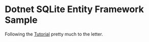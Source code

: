 # Dotnet SQLite Entity Framework Sample

Following the [Tutorial](https://docs.microsoft.com/en-us/ef/core/get-started/netcore/new-db-sqlite) pretty much to the letter.